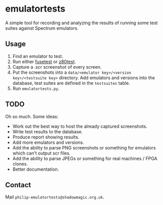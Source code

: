 # emulatortests

A simple tool for recording and analyzing the results of running some
test suites against Spectrum emulators.

## Usage

1. Find an emulator to test.
2. Run either [fusetest](https://sourceforge.net/p/fuse-emulator/code/HEAD/tree/trunk/fusetest/)
   or [z80test](http://zxds.raxoft.cz/taps/misc/z80test-1.0.zip).
3. Capture a .scr screenshot of every screen.
4. Put the screenshots into a `data/<emulator key>/<version key>/<testsuite key>`
   directory. Add emulators and versions into the database, test suites are
   defined in the `testsuites` table.
5. Run `emulatortests.py`.

## TODO

Oh so much. Some ideas:

* Work out the best way to host the already captured screenshots.
* Write test results to the database.
* Produce report showing results.
* Add more emulators and versions.
* Add the ability to parse PNG screenshots or something for emulators which
  can't output scr files.
* Add the ability to parse JPEGs or something for real machines / FPGA clones.
* Better documentation.

## Contact

Mail `philip-emulatortests@shadowmagic.org.uk`.
